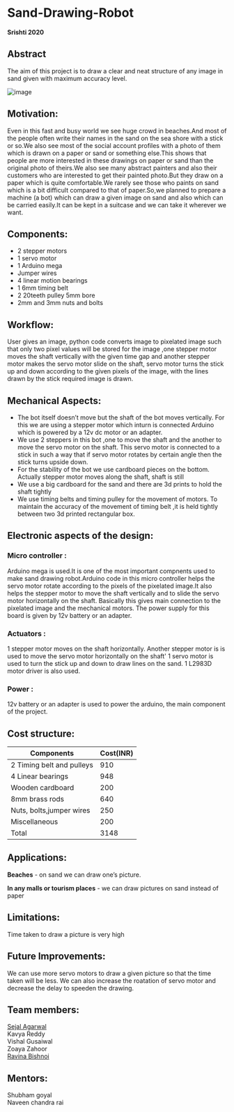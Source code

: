 # Sand-Drawing-Robot
**Srishti 2020**
## Abstract 
The aim of this project is to draw a clear and neat structure of any image in sand given with maximum accuracy level.
 
 ![image](C:\Users\hp\Documents\sdr.jpg)
## Motivation:
Even in this fast and busy world  we see huge crowd in beaches.And most of the people often write their names in the sand on the sea shore with a stick or so.We also see most of the social account profiles with a photo of them which is drawn on a paper or sand or something else.This shows that people are more interested in these drawings on paper or sand than the original photo of theirs.We also see many abstract painters and also their customers who are interested to get their painted photo.But they draw on a paper which is quite comfortable.We rarely see those who paints on sand which is a bit difficult compared to that of paper.So,we planned  to prepare a machine (a bot) which can draw a given image on sand and also which can be carried easily.It can be kept in a suitcase and we can take it wherever we want.
## Components:
* 2 stepper motors
* 1 servo motor
* 1 Arduino mega
* Jumper wires 
* 4 linear motion bearings
* 1 6mm timing belt
* 2 20teeth pulley 5mm bore
* 2mm and 3mm nuts and bolts

## Workflow:
User gives an image, python code converts image to pixelated image such that only two pixel values will be stored for the image ,one stepper motor moves the shaft vertically with the given time gap and another stepper motor makes  the servo motor slide on the shaft, servo motor turns the stick up and down according to the given pixels of the image, with the lines drawn by the stick required image is drawn.

## Mechanical Aspects:
* The bot itself doesn’t move but the shaft of the bot moves vertically.
For this we are using a stepper motor which inturn is connected Arduino which is powered by a 12v dc motor or an adapter.
* We use 2 steppers in this bot ,one to move the shaft and the another to move the servo motor on the shaft.
This servo motor is connected to a stick in such a way that if servo motor rotates by certain angle then the stick turns upside down.
* For the stability of the bot we use cardboard pieces on the bottom.
Actually stepper motor moves along the shaft, shaft is still
* We use a big cardboard for the sand and there are 3d prints to hold the shaft tightly
* We use timing belts and timing pulley for the movement of motors. To maintain the accuracy of the movement of timing belt ,it is held tightly between two 3d printed rectangular box.

## Electronic aspects of the design:

### Micro controller :
Arduino mega is used.It is one of the most important compnents used to make sand drawing robot.Arduino code in this micro controller helps the servo motor rotate according to the pixels of the pixelated image.It also helps the stepper motor to move the shaft vertically and to slide the servo motor horizontally on the shaft. Basically this gives main connection to the pixelated image and the mechanical motors. The power supply for this board is given by 12v battery or an adapter.

### Actuators :

1 stepper motor moves on the shaft horizontally.
Another stepper motor is is used to move the servo motor horizontally on the shaft'
1 servo motor is used to turn the stick up and down to draw lines on the sand.
1 L2983D motor driver is also used.

### Power :
12v battery or an adapter is used to power the arduino, the main component of the project.

## Cost structure:
Components | Cost(INR)  
-----------| ---------  
2 Timing belt and pulleys | 910   
4 Linear bearings | 948     
Wooden cardboard | 200     
8mm brass rods | 640     
Nuts, bolts,jumper wires | 250     
Miscellaneous | 200     
Total | 3148       
## Applications:
**Beaches** - on sand we can draw one’s picture.

**In any malls or tourism places** - we can draw pictures on sand instead of paper
## Limitations:
Time taken to draw a picture is very high
## Future Improvements:
We can use more servo motors to draw a given picture so that the time taken will be less.
We can also increase the roatation of servo motor and decrease the delay to speeden the drawing.

## Team members:
                        

 
 [Sejal Agarwal](https://github.com/sejal-ag)    
 Kavya Reddy   
 Vishal Gusaiwal  
 Zoaya Zahoor   
 [Ravina Bishnoi](https://github.com/ravinab29)  

## Mentors:

Shubham goyal     
Naveen chandra rai